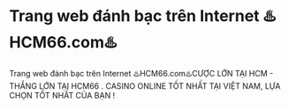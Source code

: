 # Trang web đánh bạc trên Internet ♨️HCM66.com♨️

Trang web đánh bạc trên Internet ♨️HCM66.com♨️CƯỢC LỚN TẠI HCM - THẮNG LỚN TẠI HCM66 . CASINO ONLINE TỐT NHẤT TẠI VIỆT NAM, LỰA CHỌN TỐT NHẤT CỦA BẠN !